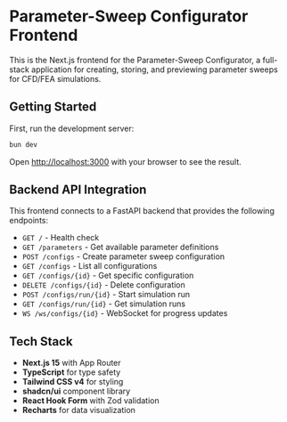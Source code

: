 # Parameter-Sweep Configurator Frontend

This is the Next.js frontend for the Parameter-Sweep Configurator, a full-stack application for creating, storing, and previewing parameter sweeps for CFD/FEA simulations.

## Getting Started

First, run the development server:

```bash
bun dev
```

Open [http://localhost:3000](http://localhost:3000) with your browser to see the result.

## Backend API Integration

This frontend connects to a FastAPI backend that provides the following endpoints:

- `GET /` - Health check
- `GET /parameters` - Get available parameter definitions
- `POST /configs` - Create parameter sweep configuration
- `GET /configs` - List all configurations
- `GET /configs/{id}` - Get specific configuration
- `DELETE /configs/{id}` - Delete configuration
- `POST /configs/run/{id}` - Start simulation run
- `GET /configs/run/{id}` - Get simulation runs
- `WS /ws/configs/{id}` - WebSocket for progress updates

## Tech Stack

- **Next.js 15** with App Router
- **TypeScript** for type safety
- **Tailwind CSS v4** for styling
- **shadcn/ui** component library
- **React Hook Form** with Zod validation
- **Recharts** for data visualization
